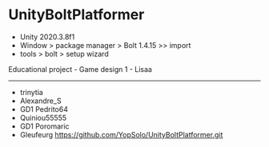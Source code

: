 # UnityBoltPlatformer
- Unity 2020.3.8f1
- Window > package manager > Bolt 1.4.15 >> import
- tools > bolt > setup wizard

Educational project - Game design 1 - Lisaa

---
- trinytia
- Alexandre_S
- GD1 Pedrito64
- Quiniou55555
- GD1 Poromaric
- Gleufeurg https://github.com/YopSolo/UnityBoltPlatformer.git
